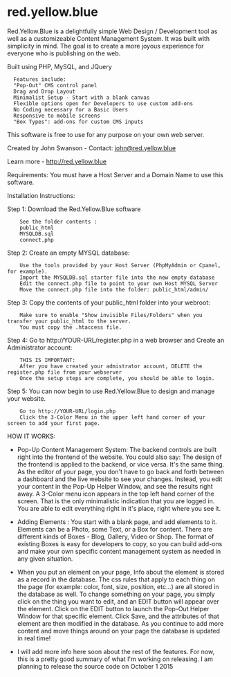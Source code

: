 # red.yellow.blue

Red.Yellow.Blue is a delightfully simple  Web Design / Development tool as well as a customizeable Content Management System. It was built with simplicity in mind. The goal is to create a more joyous experience for everyone who is publishing on the web. 

Built using PHP, MySQL, and JQuery

      Features include:
      "Pop-Out" CMS control panel
      Drag and Drop Layout 
      Minimalist Setup - Start with a blank canvas
      Flexible options open for Developers to use custom add-ons
      No Coding necessary for a Basic Users
      Responsive to mobile screens
      "Box Types": add-ons for custom CMS inputs 



This software is free to use for any purpose on your own web server. 

Created by John Swanson - Contact: john@red.yellow.blue

Learn more -  http://red.yellow.blue


Requirements:  You must have a Host Server and a Domain Name to use this software. 


Installation Instructions:

Step 1: Download the Red.Yellow.Blue software

        See the folder contents :
        public_html
        MYSQLDB.sql
        connect.php
        
Step 2: Create an empty MYSQL database: 

        Use the tools provided by your Host Server (PhpMyAdmin or Cpanel, for example). 
        Import the MYSQLDB.sql starter file into the new empty database
        Edit the connect.php file to point to your own Host MYSQL Server
        Move the connect.php file into the folder: public_html/admin/ 

Step 3: Copy the contents of your public_html folder into your webroot: 

        Make sure to enable "Show invisible Files/Folders" when you transfer your public_html to the server. 
        You must copy the .htaccess file. 

Step 4: Go to http://YOUR-URL/register.php in a web browser and Create an Administrator account:

        THIS IS IMPORTANT: 
        After you have created your admistrator account, DELETE the register.php file from your webserver
        Once the setup steps are complete, you should be able to login. 
        

Step 5: You can now begin to use Red.Yellow.Blue to design and manage your website.

        Go to http://YOUR-URL/login.php
        Click the 3-Color Menu in the upper left hand corner of your screen to add your first page. 


HOW IT WORKS:

* Pop-Up Content Management System: The backend controls are built right into the frontend of the website. You could also say: The design of the frontend is applied to the backend, or vice versa. It's the same thing.  As the editor of your page, you don't have to go back and forth between a dashboard and the live website to see your changes. Instead, you edit your content in the Pop-Up Helper Window, and see the results right away. A 3-Color menu icon appears in the top left hand corner of the screen. That is the only minimalistic indication that you are logged in. You are able to edit everything right in it's place, right where you see it. 


* Adding Elements : You start with a blank page, and add elements to it.  Elements can be a Photo, some Text, or a Box for content.  There are different kinds of Boxes -  Blog, Gallery, Video or Shop. The format of existing Boxes is easy for developers to copy, so you can build add-ons and make your own specific content management system as needed in any given situation. 


* When you put an element on your page, Info about the element is stored as a record in the database. The css rules that apply to each thing on the page (for example: color, font, size, position, etc...) are all stored in the database as well. To change something on your page, you simply click on the thing you want to edit, and an EDIT button will appear over the element. Click on the EDIT button to launch the Pop-Out Helper Window for that specific element. Click Save, and the attributes of that element are then modified in the database. As you continue to add more content and move things around on your page the database is updated in real time! 

* I will add more info here soon about the rest of the features. For now, this is a pretty good summary of what I'm working on releasing. I am planning to release the source code on October 1 2015


